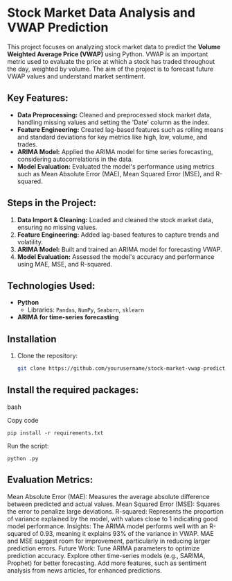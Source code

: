 # Stock Market Data Analysis and VWAP Prediction

This project focuses on analyzing stock market data to predict the **Volume Weighted Average Price (VWAP)** using Python. VWAP is an important metric used to evaluate the price at which a stock has traded throughout the day, weighted by volume. The aim of the project is to forecast future VWAP values and understand market sentiment.

## Key Features:

- **Data Preprocessing:** Cleaned and preprocessed stock market data, handling missing values and setting the 'Date' column as the index.
- **Feature Engineering:** Created lag-based features such as rolling means and standard deviations for key metrics like high, low, volume, and trades.
- **ARIMA Model:** Applied the ARIMA model for time series forecasting, considering autocorrelations in the data.
- **Model Evaluation:** Evaluated the model's performance using metrics such as Mean Absolute Error (MAE), Mean Squared Error (MSE), and R-squared.

## Steps in the Project:

1. **Data Import & Cleaning:** Loaded and cleaned the stock market data, ensuring no missing values.
2. **Feature Engineering:** Added lag-based features to capture trends and volatility.
3. **ARIMA Model:** Built and trained an ARIMA model for forecasting VWAP.
4. **Model Evaluation:** Assessed the model's accuracy and performance using MAE, MSE, and R-squared.

## Technologies Used:

- **Python**
  - Libraries: `Pandas`, `NumPy`, `Seaborn`, `sklearn`
- **ARIMA for time-series forecasting**

## Installation

1. Clone the repository:
   ```bash
   git clone https://github.com/yourusername/stock-market-vwap-prediction.git
## Install the required packages:

bash


Copy code

  ```pip install -r requirements.txt  ```

Run the script:

  ``` python .py  ```   
 

## Evaluation Metrics:
Mean Absolute Error (MAE): Measures the average absolute difference between predicted and actual values.
Mean Squared Error (MSE): Squares the error to penalize large deviations.
R-squared: Represents the proportion of variance explained by the model, with values close to 1 indicating good model performance.
Insights:
The ARIMA model performs well with an R-squared of 0.93, meaning it explains 93% of the variance in VWAP.
MAE and MSE suggest room for improvement, particularly in reducing larger prediction errors.
Future Work:
Tune ARIMA parameters to optimize prediction accuracy.
Explore other time-series models (e.g., SARIMA, Prophet) for better forecasting.
Add more features, such as sentiment analysis from news articles, for enhanced predictions.
